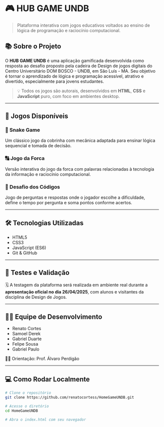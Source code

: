 # 🎮 HUB GAME UNDB

> Plataforma interativa com jogos educativos voltados ao ensino de lógica de programação e raciocínio computacional.



## 📚 Sobre o Projeto

O **HUB GAME UNDB** é uma aplicação gamificada desenvolvida como resposta ao desafio proposto pela cadeira de Design de jogos digitais do Centro Universitário DOM BOSCO - UNDB, em São Luís - MA. Seu objetivo é tornar o aprendizado de lógica e programação acessível, atrativo e divertido, especialmente para jovens estudantes.

> 💡 Todos os jogos são autorais, desenvolvidos em **HTML**, **CSS** e **JavaScript** puro, com foco em ambientes desktop.

---

## 🧠 Jogos Disponíveis

### 🐍 Snake Game
Um clássico jogo da cobrinha com mecânica adaptada para ensinar lógica sequencial e tomada de decisão.

### 🔠 Jogo da Forca
Versão interativa do jogo da forca com palavras relacionadas à tecnologia da informação e raciocínio computacional.

### 🧩 Desafio dos Códigos
Jogo de perguntas e respostas onde o jogador escolhe a dificuldade, define o tempo por pergunta e soma pontos conforme acertos.

---

## 🛠️ Tecnologias Utilizadas

- HTML5
- CSS3
- JavaScript (ES6)
- Git & GitHub

---

## 🧪 Testes e Validação

🗓️ A testagem da plataforma será realizada em ambiente real durante a **apresentação oficial no dia 26/04/2025**, com alunos e visitantes da disciplina de Design de Jogos.

---

## 👨‍💻 Equipe de Desenvolvimento

- Renato Cortes  
- Samoel Derek  
- Gabriel Duarte  
- Felipe Sousa  
- Gabriel Paulo  

👨‍🏫 Orientação: Prof. Álvaro Perdigão

---

## 💻 Como Rodar Localmente

```bash
# Clone o repositório
git clone https://github.com/renatocortess/HomeGameUNDB.git

# Acesse o diretório
cd HomeGameUNDB

# Abra o index.html com seu navegador
